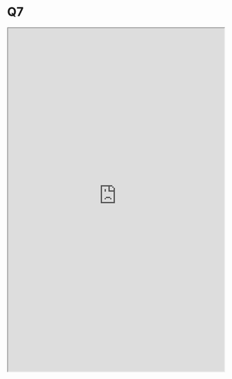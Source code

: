 # Q7

<iframe allow="fullscreen" style="width: 100%!important; height: 800px;" src="https://prime-applets.ewi.tudelft.nl/graph/TVAN W/courses_all?lecture=7&view=lecture" allowfullscreen></iframe>